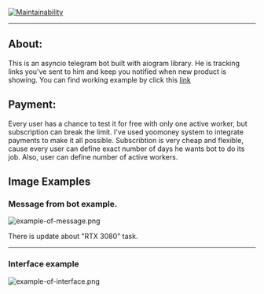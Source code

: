 [![Maintainability](https://api.codeclimate.com/v1/badges/bef7550670ac9773e886/maintainability)](https://codeclimate.com/github/JMURv/avito-tracker/maintainability)
___
## About:
This is an asyncio telegram bot built with aiogram library.
He is tracking links you've sent to him and keep you notified when new product is showing.
You can find working example by click this [link](https://t.me/AvitoTrackBot)
## Payment:
Every user has a chance to test it for free with only one active worker, but subscription can break the limit. 
I've used yoomoney system to integrate payments to make it all possible. Subscribtion is very cheap and flexible, cause every user can define exact 
number of days he wants bot to do its job. Also, user can define number of active workers.
    
## Image Examples
### Message from bot example.

![example-of-message.png](https://ic.wampi.ru/2023/01/02/example-of-message.png)

 There is update about "RTX 3080" task.
___
### Interface example

![example-of-interface.png](https://im.wampi.ru/2023/01/03/example-of-interface.png)

